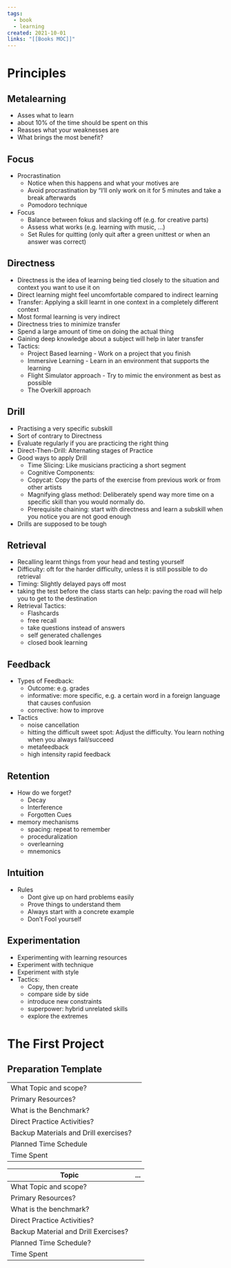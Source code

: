 ```yaml
---
tags:
  - book
  - learning
created: 2021-10-01
links: "[[Books MOC]]"
---
```

# Principles

## Metalearning

- Asses what to learn
- about 10% of the time should be spent on this
- Reasses what your weaknesses are
- What brings the most benefit?

## Focus

- Procrastination
    - Notice when this happens and what your motives are
    - Avoid procrastination by “I’ll only work on it for 5 minutes and take a break afterwards
    - Pomodoro technique
- Focus
    - Balance between fokus and slacking off (e.g. for creative parts)
    - Assess what works (e.g. learning with music, …)
    - Set Rules for quitting (only quit after a green unittest or when an answer was correct)

## Directness

- Directness is the idea of learning being tied closely to the situation and context you want to use it on
- Direct learning might feel uncomfortable compared to indirect learning
- Transfer: Applying a skill learnt in one context in a completely different context
- Most formal learning is very indirect
- Directness tries to minimize transfer
- Spend a large amount of time on doing the actual thing
- Gaining deep knowledge about a subject will help in later transfer
- Tactics:
    - Project Based learning - Work on a project that you finish
    - Immersive Learning - Learn in an environment that supports the learning
    - Flight Simulator approach - Try to mimic the environment as best as possible
    - The Overkill approach

## Drill

- Practising a very specific subskill
- Sort of contrary to Directness
- Evaluate regularly if you are practicing the right thing
- Direct-Then-Drill: Alternating stages of Practice
- Good ways to apply Drill
    - Time Slicing: Like musicians practicing a short segment
    - Cognitive Components:
    - Copycat: Copy the parts of the exercise from previous work or from other artists
    - Magnifying glass method: Deliberately spend way more time on a specific skill than you would normally do.
    - Prerequisite chaining: start with directness and learn a subskill when you notice you are not good enough
- Drills are supposed to be tough

## Retrieval

- Recalling learnt things from your head and testing yourself
- Difficulty: oft for the harder difficulty, unless it is still possible to do retrieval
- Timing: Slightly delayed pays off most
- taking the test before the class starts can help: paving the road will help you to get to the destination
- Retrieval Tactics:
    - Flashcards
    - free recall
    - take questions instead of answers
    - self generated challenges
    - closed book learning

## Feedback

- Types of Feedback:
    - Outcome: e.g. grades
    - informative: more specific, e.g. a certain word in a foreign language that causes confusion
    - corrective: how to improve
- Tactics
    - noise cancellation
    - hitting the difficult sweet spot: Adjust the difficulty. You learn nothing when you always fail/succeed
    - metafeedback
    - high intensity rapid feedback

## Retention

- How do we forget?
    - Decay
    - Interference
    - Forgotten Cues
- memory mechanisms
    - spacing: repeat to remember
    - proceduralization
    - overlearning
    - mnemonics

## Intuition

- Rules
    - Dont give up on hard problems easily
    - Prove things to understand them
    - Always start with a concrete example
    - Don’t Fool yourself

## Experimentation

- Experimenting with learning resources
- Experiment with technique
- Experiment with style
- Tactics:
    - Copy, then create
    - compare side by side
    - introduce new constraints
    - superpower: hybrid unrelated skills
    - explore the extremes

# The First Project

## Preparation Template

<table>
  <tr>
   <td>What Topic and scope?
   </td>
   <td>
   </td>
  </tr>
  <tr>
   <td>Primary Resources?
   </td>
   <td>
   </td>
  </tr>
  <tr>
   <td>What is the Benchmark?
   </td>
   <td>
   </td>
  </tr>
  <tr>
   <td>Direct Practice Activities?
   </td>
   <td>
   </td>
  </tr>
  <tr>
   <td>Backup Materials and Drill exercises?
   </td>
   <td>
   </td>
  </tr>
  <tr>
   <td>Planned Time Schedule
   </td>
   <td>
   </td>
  </tr>
  <tr>
   <td>Time Spent
   </td>
   <td>
   </td>
  </tr>
</table>

| Topic                                | ... |
| ------------------------------------ | --- |
| What Topic and scope?                |     |
| Primary Resources?                   |     |
| What is the benchmark?               |     |
| Direct Practice Activities?          |     |
| Backup Material and Drill Exercises? |     |
| Planned Time Schedule?               |     |
| Time Spent                           |     |
